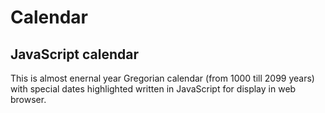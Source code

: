 # Calendar
## JavaScript calendar

This is almost enernal year Gregorian calendar (from 1000 till 2099 years) with special dates highlighted written in JavaScript for display in web browser.
